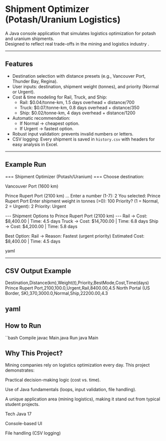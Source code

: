 # Shipment Optimizer (Potash/Uranium Logistics)

A Java console application that simulates logistics optimization for potash and uranium shipments.  
Designed to reflect real trade-offs in the mining and logistics industry .

---

## Features
- Destination selection with distance presets (e.g., Vancouver Port, Thunder Bay, Regina).
- User inputs: destination, shipment weight (tonnes), and priority (Normal or Urgent).
- Cost & time modeling for Rail, Truck, and Ship:
  - Rail: $0.04/tonne-km, 1.5 days overhead + distance/700
  - Truck: $0.07/tonne-km, 0.8 days overhead + distance/350
  - Ship: $0.02/tonne-km, 4 days overhead + distance/1200
- Automatic recommendation:
  - If Normal → cheapest option.
  - If Urgent → fastest option.
- Robust input validation: prevents invalid numbers or letters.
- CSV logging: Every shipment is saved in `history.csv` with headers for easy analysis in Excel.

---

## Example Run
=== Shipment Optimizer (Potash/Uranium) ===
Choose destination:

Vancouver Port (1600 km)

Prince Rupert Port (2100 km)
...
Enter a number (1-7): 2
You selected: Prince Rupert Port
Enter shipment weight in tonnes (>0): 100
Priority? (1 = Normal, 2 = Urgent): 2
Priority: Urgent

--- Shipment Options to Prince Rupert Port (2100 km) ---
Rail -> Cost: $8,400.00 | Time: 4.5 days
Truck -> Cost: $14,700.00 | Time: 6.8 days
Ship -> Cost: $4,200.00 | Time: 5.8 days

Best Option: Rail -> Reason: Fastest (urgent priority)
Estimated Cost: $8,400.00 | Time: 4.5 days

yaml

---

## CSV Output Example
Destination,Distance(km),Weight(t),Priority,BestMode,Cost,Time(days)
Prince Rupert Port,2100,100.0,Urgent,Rail,8400.00,4.5
North Portal (US Border, SK),370,3000.0,Normal,Ship,22200.00,4.3

yaml
---

## How to Run
``bash
Compile
javac Main.java
Run
java Main

## Why This Project?
Mining companies rely on logistics optimization every day.
This project demonstrates:

Practical decision-making logic (cost vs. time).

Use of Java fundamentals (loops, input validation, file handling).

A unique application area (mining logistics), making it stand out from typical student projects.

Tech
Java 17

Console-based UI

File handling (CSV logging)
